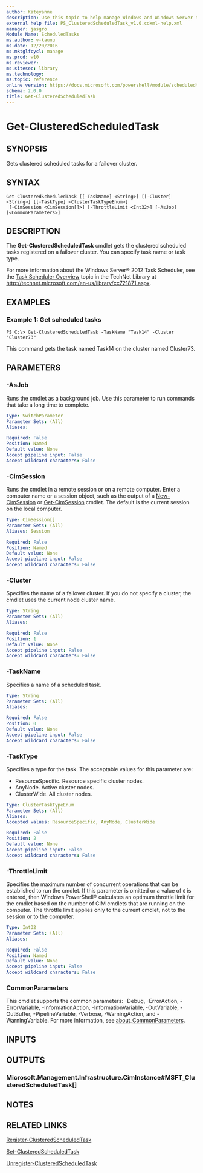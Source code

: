 ```yaml
---
author: Kateyanne
description: Use this topic to help manage Windows and Windows Server technologies with Windows PowerShell.
external help file: PS_ClusteredScheduledTask_v1.0.cdxml-help.xml
manager: jasgro
Module Name: ScheduledTasks
ms.author: v-kaunu
ms.date: 12/20/2016
ms.mktglfcycl: manage
ms.prod: w10
ms.reviewer: 
ms.sitesec: library
ms.technology: 
ms.topic: reference
online version: https://docs.microsoft.com/powershell/module/scheduledtasks/get-clusteredscheduledtask?view=windowsserver2019-ps&wt.mc_id=ps-gethelp
schema: 2.0.0
title: Get-ClusteredScheduledTask
---
```


# Get-ClusteredScheduledTask

## SYNOPSIS
Gets clustered scheduled tasks for a failover cluster.

## SYNTAX

```
Get-ClusteredScheduledTask [[-TaskName] <String>] [[-Cluster] <String>] [[-TaskType] <ClusterTaskTypeEnum>]
 [-CimSession <CimSession[]>] [-ThrottleLimit <Int32>] [-AsJob] [<CommonParameters>]
```

## DESCRIPTION
The **Get-ClusteredScheduledTask** cmdlet gets the clustered scheduled tasks registered on a failover cluster.
You can specify task name or task type.

For more information about the Windows Server® 2012 Task Scheduler, see the [Task Scheduler Overview](https://technet.microsoft.com/en-us/library/cc721871.aspx) topic in the TechNet Library at http://technet.microsoft.com/en-us/library/cc721871.aspx.

## EXAMPLES

### Example 1: Get scheduled tasks
```
PS C:\> Get-ClusteredScheduledTask -TaskName "Task14" -Cluster "Cluster73"
```

This command gets the task named Task14 on the cluster named Cluster73.

## PARAMETERS

### -AsJob
Runs the cmdlet as a background job. Use this parameter to run commands that take a long time to complete.

```yaml
Type: SwitchParameter
Parameter Sets: (All)
Aliases: 

Required: False
Position: Named
Default value: None
Accept pipeline input: False
Accept wildcard characters: False
```

### -CimSession
Runs the cmdlet in a remote session or on a remote computer.
Enter a computer name or a session object, such as the output of a [New-CimSession](https://go.microsoft.com/fwlink/p/?LinkId=227967) or [Get-CimSession](https://go.microsoft.com/fwlink/p/?LinkId=227966) cmdlet.
The default is the current session on the local computer.

```yaml
Type: CimSession[]
Parameter Sets: (All)
Aliases: Session

Required: False
Position: Named
Default value: None
Accept pipeline input: False
Accept wildcard characters: False
```

### -Cluster
Specifies the name of a failover cluster.
If you do not specify a cluster, the cmdlet uses the current node cluster name.

```yaml
Type: String
Parameter Sets: (All)
Aliases: 

Required: False
Position: 1
Default value: None
Accept pipeline input: False
Accept wildcard characters: False
```

### -TaskName
Specifies a name of a scheduled task.

```yaml
Type: String
Parameter Sets: (All)
Aliases: 

Required: False
Position: 0
Default value: None
Accept pipeline input: False
Accept wildcard characters: False
```

### -TaskType
Specifies a type for the task.
The acceptable values for this parameter are:

- ResourceSpecific.
Resource specific cluster nodes.
- AnyNode.
Active cluster nodes. 
- ClusterWide.
All cluster nodes.

```yaml
Type: ClusterTaskTypeEnum
Parameter Sets: (All)
Aliases: 
Accepted values: ResourceSpecific, AnyNode, ClusterWide

Required: False
Position: 2
Default value: None
Accept pipeline input: False
Accept wildcard characters: False
```

### -ThrottleLimit
Specifies the maximum number of concurrent operations that can be established to run the cmdlet.
If this parameter is omitted or a value of `0` is entered, then Windows PowerShell® calculates an optimum throttle limit for the cmdlet based on the number of CIM cmdlets that are running on the computer.
The throttle limit applies only to the current cmdlet, not to the session or to the computer.

```yaml
Type: Int32
Parameter Sets: (All)
Aliases: 

Required: False
Position: Named
Default value: None
Accept pipeline input: False
Accept wildcard characters: False
```

### CommonParameters
This cmdlet supports the common parameters: -Debug, -ErrorAction, -ErrorVariable, -InformationAction, -InformationVariable, -OutVariable, -OutBuffer, -PipelineVariable, -Verbose, -WarningAction, and -WarningVariable. For more information, see [about_CommonParameters](https://go.microsoft.com/fwlink/?LinkID=113216).

## INPUTS

## OUTPUTS

### Microsoft.Management.Infrastructure.CimInstance#MSFT_ClusteredScheduledTask[]

## NOTES

## RELATED LINKS

[Register-ClusteredScheduledTask](./Register-ClusteredScheduledTask.md)

[Set-ClusteredScheduledTask](./Set-ClusteredScheduledTask.md)

[Unregister-ClusteredScheduledTask](./Unregister-ClusteredScheduledTask.md)

